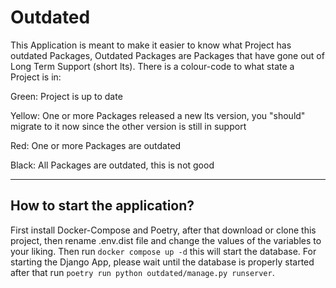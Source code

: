 # Outdated

This Application is meant to make it easier to know what Project has outdated Packages, Outdated Packages are Packages that have gone out of Long Term Support (short lts). There is a colour-code to what state a Project is in:

Green: Project is up to date

Yellow: One or more Packages released a new lts version, you "should" migrate to it now since the other version is still in support

Red: One or more Packages are outdated

Black: All Packages are outdated, this is not good

---

## How to __start__ the __application__?

First install Docker-Compose and Poetry, after that download or clone this project, then rename .env.dist file and change the values of the variables to your liking. Then run ```docker compose up -d``` this will start the database.
For starting the Django App, please wait until the database is properly started after that run ```poetry run python outdated/manage.py runserver```.
